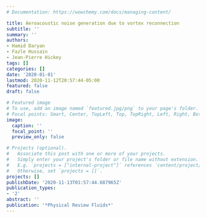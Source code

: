 ```yaml
---
# Documentation: https://wowchemy.com/docs/managing-content/

title: Aeroacoustic noise generation due to vortex reconnection
subtitle: ''
summary: ''
authors:
- Hamid Daryan
- Fazle Hussain
- Jean-Pierre Hickey
tags: []
categories: []
date: '2020-01-01'
lastmod: 2020-11-12T20:57:44-05:00
featured: false
draft: false

# Featured image
# To use, add an image named `featured.jpg/png` to your page's folder.
# Focal points: Smart, Center, TopLeft, Top, TopRight, Left, Right, BottomLeft, Bottom, BottomRight.
image:
  caption: ''
  focal_point: ''
  preview_only: false

# Projects (optional).
#   Associate this post with one or more of your projects.
#   Simply enter your project's folder or file name without extension.
#   E.g. `projects = ["internal-project"]` references `content/project/deep-learning/index.md`.
#   Otherwise, set `projects = []`.
projects: []
publishDate: '2020-11-13T01:57:44.687965Z'
publication_types:
- '2'
abstract: ''
publication: '*Physical Review Fluids*'
---
```

